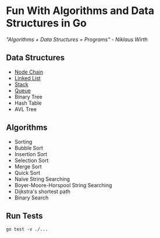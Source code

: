 # Fun With Algorithms and Data Structures in Go

_"Algorithms + Data Structures = Programs" - Niklaus Wirth_

## Data Structures
* [Node Chain](node_chain/node_chain.go)
* [Linked List](linked_list/linked_list.go)
* [Stack](stack/stack.go)
* [Queue](queue/queue.go)
* Binary Tree
* Hash Table
* AVL Tree

## Algorithms
* Sorting
* Bubble Sort
* Insertion Sort
* Selection Sort
* Merge Sort
* Quick Sort
* Naïve String Searching
* Boyer-Moore-Horspool String Searching
* Dijkstra's shortest path
* Binary Search

## Run Tests

```
go test -v ./...
```